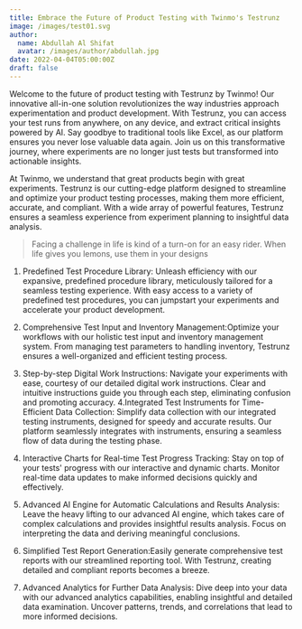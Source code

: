 ```yaml
---
title: Embrace the Future of Product Testing with Twinmo's Testrunz
image: /images/test01.svg
author:
  name: Abdullah Al Shifat
  avatar: /images/author/abdullah.jpg
date: 2022-04-04T05:00:00Z
draft: false
---
```



Welcome to the future of product testing with Testrunz by Twinmo! Our innovative all-in-one solution revolutionizes the way industries approach experimentation and product development. With Testrunz, you can access your test runs from anywhere, on any device, and extract critical insights powered by AI. Say goodbye to traditional tools like Excel, as our platform ensures you never lose valuable data again. Join us on this transformative journey, where experiments are no longer just tests but transformed into actionable insights.

At Twinmo, we understand that great products begin with great experiments. Testrunz is our cutting-edge platform designed to streamline and optimize your product testing processes, making them more efficient, accurate, and compliant. With a wide array of powerful features, Testrunz ensures a seamless experience from experiment planning to insightful data analysis.

<Blockquote name="!Alexender Smith">
  Facing a challenge in life is kind of a turn-on for an easy rider. When life gives you lemons, use them in your designs
</Blockquote>

1. Predefined Test Procedure Library: Unleash efficiency with our expansive, predefined procedure library, meticulously tailored for a seamless testing experience. With easy access to a variety of predefined test procedures, you can jumpstart your experiments and accelerate your product development.

2. Comprehensive Test Input and Inventory Management:Optimize your workflows with our holistic test input and inventory management system. From managing test parameters to handling inventory, Testrunz ensures a well-organized and efficient testing process.

3. Step-by-step Digital Work Instructions: Navigate your experiments with ease, courtesy of our detailed digital work instructions. Clear and intuitive instructions guide you through each step, eliminating confusion and promoting accuracy.
4.Integrated Test Instruments for Time-Efficient Data Collection: Simplify data collection with our integrated testing instruments, designed for speedy and accurate results. Our platform seamlessly integrates with instruments, ensuring a seamless flow of data during the testing phase.

5. Interactive Charts for Real-time Test Progress Tracking: Stay on top of your tests' progress with our interactive and dynamic charts. Monitor real-time data updates to make informed decisions quickly and effectively.

6. Advanced AI Engine for Automatic Calculations and Results Analysis: Leave the heavy lifting to our advanced AI engine, which takes care of complex calculations and provides insightful results analysis. Focus on interpreting the data and deriving meaningful conclusions.

7. Simplified Test Report Generation:Easily generate comprehensive test reports with our streamlined reporting tool. With Testrunz, creating detailed and compliant reports becomes a breeze.

8. Advanced Analytics for Further Data Analysis: Dive deep into your data with our advanced analytics capabilities, enabling insightful and detailed data examination. Uncover patterns, trends, and correlations that lead to more informed decisions.

